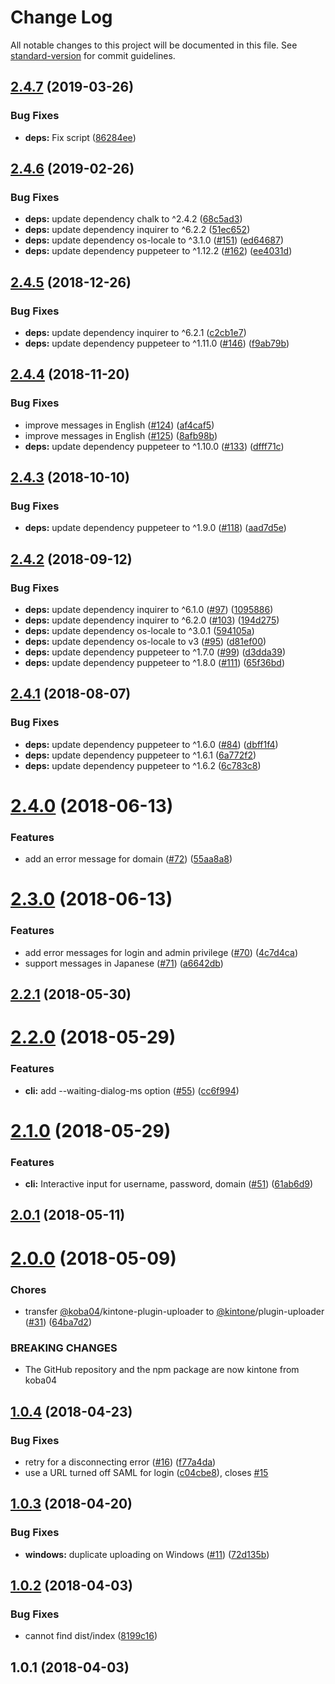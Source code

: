 # Change Log

All notable changes to this project will be documented in this file. See [standard-version](https://github.com/conventional-changelog/standard-version) for commit guidelines.

## [2.4.7](https://github.com/kintone/plugin-uploader/compare/v2.4.6...v2.4.7) (2019-03-26)


### Bug Fixes

* **deps:** Fix  script ([86284ee](https://github.com/kintone/plugin-uploader/commit/86284ee))



## [2.4.6](https://github.com/kintone/plugin-uploader/compare/v2.4.5...v2.4.6) (2019-02-26)


### Bug Fixes

* **deps:** update dependency chalk to ^2.4.2 ([68c5ad3](https://github.com/kintone/plugin-uploader/commit/68c5ad3))
* **deps:** update dependency inquirer to ^6.2.2 ([51ec652](https://github.com/kintone/plugin-uploader/commit/51ec652))
* **deps:** update dependency os-locale to ^3.1.0 ([#151](https://github.com/kintone/plugin-uploader/issues/151)) ([ed64687](https://github.com/kintone/plugin-uploader/commit/ed64687))
* **deps:** update dependency puppeteer to ^1.12.2 ([#162](https://github.com/kintone/plugin-uploader/issues/162)) ([ee4031d](https://github.com/kintone/plugin-uploader/commit/ee4031d))



<a name="2.4.5"></a>
## [2.4.5](https://github.com/kintone/plugin-uploader/compare/v2.4.4...v2.4.5) (2018-12-26)


### Bug Fixes

* **deps:** update dependency inquirer to ^6.2.1 ([c2cb1e7](https://github.com/kintone/plugin-uploader/commit/c2cb1e7))
* **deps:** update dependency puppeteer to ^1.11.0 ([#146](https://github.com/kintone/plugin-uploader/issues/146)) ([f9ab79b](https://github.com/kintone/plugin-uploader/commit/f9ab79b))



<a name="2.4.4"></a>
## [2.4.4](https://github.com/kintone/plugin-uploader/compare/v2.4.3...v2.4.4) (2018-11-20)


### Bug Fixes

* improve messages in English ([#124](https://github.com/kintone/plugin-uploader/issues/124)) ([af4caf5](https://github.com/kintone/plugin-uploader/commit/af4caf5))
* improve messages in English ([#125](https://github.com/kintone/plugin-uploader/issues/125)) ([8afb98b](https://github.com/kintone/plugin-uploader/commit/8afb98b))
* **deps:** update dependency puppeteer to ^1.10.0 ([#133](https://github.com/kintone/plugin-uploader/issues/133)) ([dfff71c](https://github.com/kintone/plugin-uploader/commit/dfff71c))



<a name="2.4.3"></a>
## [2.4.3](https://github.com/kintone/plugin-uploader/compare/v2.4.2...v2.4.3) (2018-10-10)


### Bug Fixes

* **deps:** update dependency puppeteer to ^1.9.0 ([#118](https://github.com/kintone/plugin-uploader/issues/118)) ([aad7d5e](https://github.com/kintone/plugin-uploader/commit/aad7d5e))



<a name="2.4.2"></a>
## [2.4.2](https://github.com/kintone/plugin-uploader/compare/v2.4.1...v2.4.2) (2018-09-12)


### Bug Fixes

* **deps:** update dependency inquirer to ^6.1.0 ([#97](https://github.com/kintone/plugin-uploader/issues/97)) ([1095886](https://github.com/kintone/plugin-uploader/commit/1095886))
* **deps:** update dependency inquirer to ^6.2.0 ([#103](https://github.com/kintone/plugin-uploader/issues/103)) ([194d275](https://github.com/kintone/plugin-uploader/commit/194d275))
* **deps:** update dependency os-locale to ^3.0.1 ([594105a](https://github.com/kintone/plugin-uploader/commit/594105a))
* **deps:** update dependency os-locale to v3 ([#95](https://github.com/kintone/plugin-uploader/issues/95)) ([d81ef00](https://github.com/kintone/plugin-uploader/commit/d81ef00))
* **deps:** update dependency puppeteer to ^1.7.0 ([#99](https://github.com/kintone/plugin-uploader/issues/99)) ([d3dda39](https://github.com/kintone/plugin-uploader/commit/d3dda39))
* **deps:** update dependency puppeteer to ^1.8.0 ([#111](https://github.com/kintone/plugin-uploader/issues/111)) ([65f36bd](https://github.com/kintone/plugin-uploader/commit/65f36bd))



<a name="2.4.1"></a>
## [2.4.1](https://github.com/kintone/plugin-uploader/compare/v2.4.0...v2.4.1) (2018-08-07)


### Bug Fixes

* **deps:** update dependency puppeteer to ^1.6.0 ([#84](https://github.com/kintone/plugin-uploader/issues/84)) ([dbff1f4](https://github.com/kintone/plugin-uploader/commit/dbff1f4))
* **deps:** update dependency puppeteer to ^1.6.1 ([6a772f2](https://github.com/kintone/plugin-uploader/commit/6a772f2))
* **deps:** update dependency puppeteer to ^1.6.2 ([6c783c8](https://github.com/kintone/plugin-uploader/commit/6c783c8))



<a name="2.4.0"></a>
# [2.4.0](https://github.com/kintone/plugin-uploader/compare/v2.3.0...v2.4.0) (2018-06-13)


### Features

* add an error message for domain ([#72](https://github.com/kintone/plugin-uploader/issues/72)) ([55aa8a8](https://github.com/kintone/plugin-uploader/commit/55aa8a8))



<a name="2.3.0"></a>
# [2.3.0](https://github.com/kintone/plugin-uploader/compare/v2.2.1...v2.3.0) (2018-06-13)


### Features

* add error messages for login and admin privilege ([#70](https://github.com/kintone/plugin-uploader/issues/70)) ([4c7d4ca](https://github.com/kintone/plugin-uploader/commit/4c7d4ca))
* support messages in Japanese ([#71](https://github.com/kintone/plugin-uploader/issues/71)) ([a6642db](https://github.com/kintone/plugin-uploader/commit/a6642db))



<a name="2.2.1"></a>
## [2.2.1](https://github.com/kintone/plugin-uploader/compare/v2.2.0...v2.2.1) (2018-05-30)



<a name="2.2.0"></a>
# [2.2.0](https://github.com/kintone/plugin-uploader/compare/v2.1.0...v2.2.0) (2018-05-29)


### Features

* **cli:** add --waiting-dialog-ms option ([#55](https://github.com/kintone/plugin-uploader/issues/55)) ([cc6f994](https://github.com/kintone/plugin-uploader/commit/cc6f994))



<a name="2.1.0"></a>
# [2.1.0](https://github.com/kintone/plugin-uploader/compare/v2.0.1...v2.1.0) (2018-05-29)


### Features

* **cli:** Interactive input for username, password, domain ([#51](https://github.com/kintone/plugin-uploader/issues/51)) ([61ab6d9](https://github.com/kintone/plugin-uploader/commit/61ab6d9))



<a name="2.0.1"></a>
## [2.0.1](https://github.com/kintone/plugin-uploader/compare/v2.0.0...v2.0.1) (2018-05-11)



<a name="2.0.0"></a>
# [2.0.0](https://github.com/kintone/plugin-uploader/compare/v1.0.4...v2.0.0) (2018-05-09)


### Chores

* transfer [@koba04](https://github.com/koba04)/kintone-plugin-uploader to [@kintone](https://github.com/kintone)/plugin-uploader ([#31](https://github.com/kintone/plugin-uploader/issues/31)) ([64ba7d2](https://github.com/kintone/plugin-uploader/commit/64ba7d2))


### BREAKING CHANGES

* The GitHub repository and the npm package are now kintone from koba04



<a name="1.0.4"></a>
## [1.0.4](https://github.com/koba04/kintone-plugin-uploader/compare/v1.0.3...v1.0.4) (2018-04-23)


### Bug Fixes

* retry for a disconnecting error ([#16](https://github.com/koba04/kintone-plugin-uploader/issues/16)) ([f77a4da](https://github.com/koba04/kintone-plugin-uploader/commit/f77a4da))
* use a URL turned off SAML for login ([c04cbe8](https://github.com/koba04/kintone-plugin-uploader/commit/c04cbe8)), closes [#15](https://github.com/koba04/kintone-plugin-uploader/issues/15)



<a name="1.0.3"></a>
## [1.0.3](https://github.com/koba04/kintone-plugin-uploader/compare/v1.0.2...v1.0.3) (2018-04-20)


### Bug Fixes

* **windows:** duplicate uploading on Windows ([#11](https://github.com/koba04/kintone-plugin-uploader/issues/11)) ([72d135b](https://github.com/koba04/kintone-plugin-uploader/commit/72d135b))



<a name="1.0.2"></a>
## [1.0.2](https://github.com/koba04/kintone-plugin-uploader/compare/v1.0.1...v1.0.2) (2018-04-03)


### Bug Fixes

* cannot find dist/index ([8199c16](https://github.com/koba04/kintone-plugin-uploader/commit/8199c16))



<a name="1.0.1"></a>
## 1.0.1 (2018-04-03)
